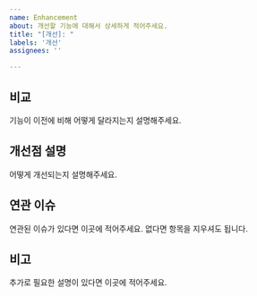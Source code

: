 ```yaml
---
name: Enhancement
about: 개선할 기능에 대해서 상세하게 적어주세요.
title: "[개선]: "
labels: '개선'
assignees: ''

---
```


## 비교
기능이 이전에 비해 어떻게 달라지는지 설명해주세요.

## 개선점 설명
어떻게 개선되는지 설명해주세요.

## 연관 이슈
연관된 이슈가 있다면 이곳에 적어주세요. 없다면 항목을 지우셔도 됩니다.

## 비고
추가로 필요한 설명이 있다면 이곳에 적어주세요.
